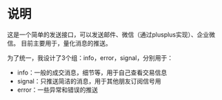 # 说明

这是一个简单的发送接口，可以发送邮件、微信（通过plusplus实现）、企业微信。
目前主要用于，量化消息的推送。

为了统一，我设计了3个组：info，error，signal，分别用于：
- info：一般的成交消息，细节等，用于自己查看交易信息
- signal：只推送简洁的消息，用于其他朋友订阅信号用
- error：一些异常和错误的推送


